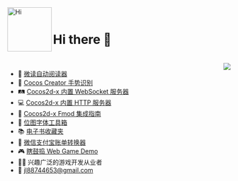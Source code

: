 <img align="left" alt="Hi" width="100px" src="https://user-images.githubusercontent.com/2780145/109505497-a8d97600-7ac2-11eb-9cfe-1e34b52a89ed.gif" /> 
<br>

<h1 align="left">Hi there 👋</h1>
<br>

<img align="right" src="https://github-readme-stats.vercel.app/api?username=doooreyn&show_icons=true&icon_color=5194F0&text_color=718096&bg_color=ffffff&hide_title=true&hide_border=true&count_private=true&include_all_commits=true" />

- 📘 [微读自动阅读器](https://github.com/DoooReyn/WxRead-PC-AutoReader)
- 🖕 [Cocos Creator 手势识别](https://github.com/DoooReyn/ccc-gesture-recognition)
- 🛤️ [Cocos2d-x 内置 WebSocket 服务器](https://github.com/DoooReyn/cocos2d-x-lws)
- 💻 [Cocos2d-x 内置 HTTP 服务器](https://github.com/DoooReyn/cocos2d-x-lhs)
- 🎸 [Cocos2d-x Fmod 集成指南](https://github.com/DoooReyn/fmod-for-cocos2dx)
- 🧰 [位图字体工具箱](https://github.com/DoooReyn/BMFontToolbox)
- 📚 [电子书收藏夹](https://github.com/DoooReyn/dbooks-links.git)
- 📒 [微信支付宝账单转换器](https://github.com/DoooReyn/wechat-alipay-bill-converter)
- 🎮 [瞎鼓捣 Web Game Demo](https://wu57.cn/Game/games/)
- 🧙‍♂️ 兴趣广泛的游戏开发从业者
- 📧 jl88744653@gmail.com
